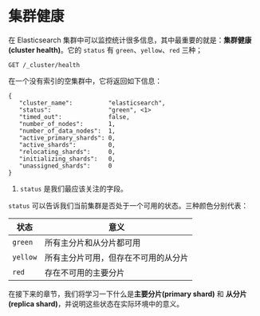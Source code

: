 # 集群健康

在 Elasticsearch 集群中可以监控统计很多信息，其中最重要的就是：**集群健康(cluster health)**。它的 `status` 有 `green`、`yellow`、`red` 三种；

```
GET /_cluster/health
```

在一个没有索引的空集群中，它将返回如下信息：

```Js
{
   "cluster_name":          "elasticsearch",
   "status":                "green", <1>
   "timed_out":             false,
   "number_of_nodes":       1,
   "number_of_data_nodes":  1,
   "active_primary_shards": 0,
   "active_shards":         0,
   "relocating_shards":     0,
   "initializing_shards":   0,
   "unassigned_shards":     0
}
```
1.  `status` 是我们最应该关注的字段。

`status` 可以告诉我们当前集群是否处于一个可用的状态。三种颜色分别代表：

| 状态     | 意义                                     |
| -------- | ---------------------------------------- |
| `green`  | 所有主分片和从分片都可用               |
| `yellow` | 所有主分片可用，但存在不可用的从分片 |
| `red`    | 存在不可用的主要分片                 |

在接下来的章节，我们将学习一下什么是**主要分片(primary shard)** 和 **从分片(replica shard)**，并说明这些状态在实际环境中的意义。

